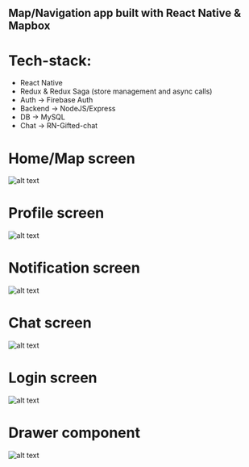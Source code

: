 ## Map/Navigation app built with React Native & Mapbox

# Tech-stack:

- React Native
- Redux & Redux Saga (store management and async calls)
- Auth -> Firebase Auth
- Backend -> NodeJS/Express
- DB -> MySQL
- Chat -> RN-Gifted-chat

# Home/Map screen

![alt text](https://github.com/Maps-Sputnik/Polaris-Maps/blob/main/images/map.png?raw=true)

# Profile screen

![alt text](https://github.com/Maps-Sputnik/Polaris-Maps/blob/main/images/profile.png?raw=true)

# Notification screen

![alt text](https://github.com/Maps-Sputnik/Polaris-Maps/blob/main/images/notification.png?raw=true)

# Chat screen

![alt text](https://github.com/Maps-Sputnik/Polaris-Maps/blob/main/images/chat.png?raw=true)

# Login screen

![alt text](https://github.com/Maps-Sputnik/Polaris-Maps/blob/main/images/login.png?raw=true)

# Drawer component

![alt text](https://github.com/Maps-Sputnik/Polaris-Maps/blob/main/images/drawer.png?raw=true)
